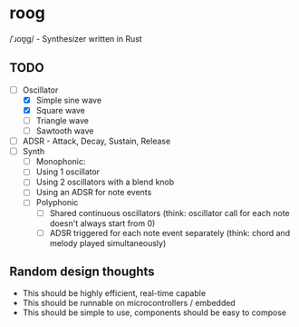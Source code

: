 # roog

/ˈɹoʊ̯ɡ/ - Synthesizer written in Rust

## TODO

- [ ] Oscillator
  - [x] Simple sine wave
  - [x] Square wave
  - [ ] Triangle wave
  - [ ] Sawtooth wave
- [ ] ADSR - Attack, Decay, Sustain, Release
- [ ] Synth
  - [ ] Monophonic:
  - [ ] Using 1 oscillator
  - [ ] Using 2 oscillators with a blend knob
  - [ ] Using an ADSR for note events
  - [ ] Polyphonic
    - [ ] Shared continuous oscillators (think: oscillator call for each note doesn't always start from 0)
    - [ ] ADSR triggered for each note event separately (think: chord and melody played simultaneously)

## Random design thoughts

- This should be highly efficient, real-time capable
- This should be runnable on microcontrollers / embedded
- This should be simple to use, components should be easy to compose